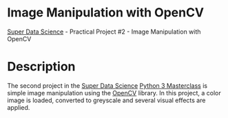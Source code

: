 # Image Manipulation with OpenCV
[Super Data Science](https://www.superdatascience.com) - Practical Project #2 - Image Manipulation with OpenCV

# Description
The second project in the [Super Data Science](https://www.superdatascience.com) [Python 3 Masterclass](https://www.superdatascience.com/courses/python-3-programming-beginner-to-pro-masterclass) is simple image manipulation using the [OpenCV](https://opencv.org/) library. In this project, a color image is loaded, converted to greyscale and several visual effects are applied.